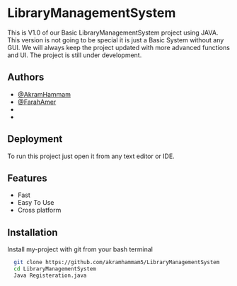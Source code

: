 # LibraryManagementSystem

This is V1.0 of our Basic LibraryManagementSystem project using JAVA. This version is not going to be special it is just a Basic System without any GUI.
We will always keep the project updated with more advanced functions and UI. The project is still under development.


## Authors

- [@AkramHammam](https://www.github.com/akramhammam5)
- [@FarahAmer ](https://www.github.com/farahamer189)
- []()
- []()




## Deployment

To run this project just open it from any text editor or IDE.



## Features

- Fast 
- Easy To Use
- Cross platform








## Installation

Install my-project with git from your bash terminal

```bash
  git clone https://github.com/akramhammam5/LibraryManagementSystem
  cd LibraryManagementSystem
  Java Registeration.java
```

